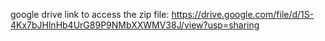 google drive link to access the zip file: https://drive.google.com/file/d/1S-4Kx7bJHlnHb4UrG89P9NMbXXWMV38J/view?usp=sharing
